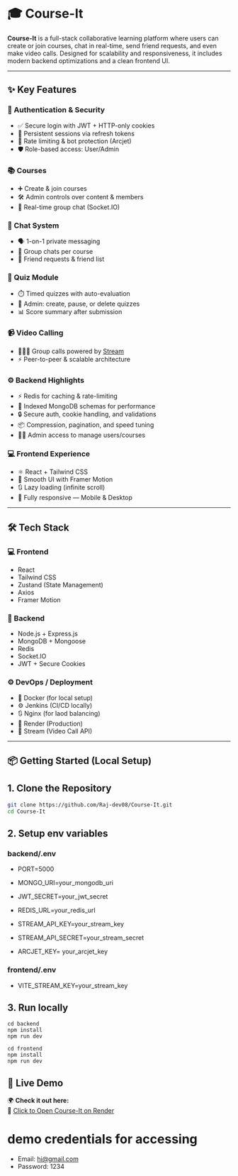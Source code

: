 # 🎓 Course-It

**Course-It** is a full-stack collaborative learning platform where users can create or join courses, chat in real-time, send friend requests, and even make video calls. Designed for scalability and responsiveness, it includes modern backend optimizations and a clean frontend UI.

---

## ✨ Key Features

### 🔐 Authentication & Security
- ✅ Secure login with JWT + HTTP-only cookies
- 🔁 Persistent sessions via refresh tokens
- 🚫 Rate limiting & bot protection (Arcjet)
- 🛡️ Role-based access: User/Admin

### 📚 Courses
- ➕ Create & join courses
- 🛠️ Admin controls over content & members
- 💬 Real-time group chat (Socket.IO)

### 💬 Chat System
- 🗣️ 1-on-1 private messaging
- 👥 Group chats per course
- 👋 Friend requests & friend list

### 📝 Quiz Module
- ⏱️ Timed quizzes with auto-evaluation
- 🛑 Admin: create, pause, or delete quizzes
- 📊 Score summary after submission

### 📹 Video Calling
- 🧑‍🤝‍🧑 Group calls powered by [Stream](https://getstream.io)
- ⚡ Peer-to-peer & scalable architecture

### ⚙️ Backend Highlights
- ⚡ Redis for caching & rate-limiting
- 🧠 Indexed MongoDB schemas for performance
- 🔒 Secure auth, cookie handling, and validations
- 📦 Compression, pagination, and speed tuning
- 🧑‍💼 Admin access to manage users/courses

### 💻 Frontend Experience
- ⚛️ React + Tailwind CSS
- 🎨 Smooth UI with Framer Motion
- 🔃 Lazy loading (infinite scroll)
- 📱 Fully responsive — Mobile & Desktop

---

## 🛠️ Tech Stack

### 💻 Frontend
- React
- Tailwind CSS
- Zustand (State Management)
- Axios
- Framer Motion

### 🧠 Backend
- Node.js + Express.js
- MongoDB + Mongoose
- Redis
- Socket.IO
- JWT + Secure Cookies

### ⚙️ DevOps / Deployment
- 🐳 Docker (for local setup)
- ⚙️ Jenkins (CI/CD locally)
- 🔃 Nginx (for laod balancing)
- 🚀 Render (Production)
- 🎥 Stream (Video Call API)

---

## 📦 Getting Started (Local Setup)

## 1. Clone the Repository

```bash
git clone https://github.com/Raj-dev08/Course-It.git
cd Course-It
```

## 2. Setup env variables 

### backend/.env
- PORT=5000
- MONGO_URI=your_mongodb_uri
- JWT_SECRET=your_jwt_secret
- REDIS_URL=your_redis_url
- STREAM_API_KEY=your_stream_key
- STREAM_API_SECRET=your_stream_secret

- ARCJET_KEY= your_arcjet_key


### frontend/.env
- VITE_STREAM_KEY=your_stream_key

## 3. Run locally 

```
cd backend
npm install
npm run dev
```

```
cd frontend
npm install
npm run dev
```
## 🚀 Live Demo

🌍 **Check it out here:**  
🔗 [Click to Open Course-It on Render](https://course-it-2s22.onrender.com)

# demo credentials for accessing 
- Email: hi@gmail.com
- Password: 1234
